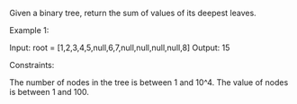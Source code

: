 Given a binary tree, return the sum of values of its deepest leaves.
 

Example 1:



Input: root = [1,2,3,4,5,null,6,7,null,null,null,null,8]
Output: 15
 

Constraints:

The number of nodes in the tree is between 1 and 10^4.
The value of nodes is between 1 and 100.